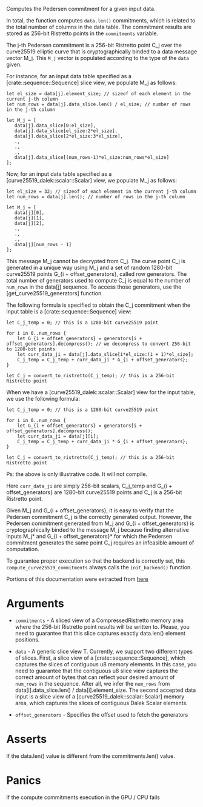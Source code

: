 Computes the Pedersen commitment for a given input data.

In total, the function computes `data.len()` commitments,
which is related to the total number of columns in the data table. The commitment
results are stored as 256-bit Ristretto points in the `commitments` variable.

The j-th Pedersen commitment is a 256-bit Ristretto point C_j over the
curve25519 elliptic curve that is cryptographically binded to a data message vector M_j. This `M_j` vector is populated according to the type of the `data` given.

For instance, for an input data table specified as a [crate::sequence::Sequence] slice view, we populate M_j as follows:

```text
let el_size = data[j].element_size; // sizeof of each element in the current j-th column
let num_rows = data[j].data_slice.len() / el_size; // number of rows in the j-th column

let M_j = [
   data[j].data_slice[0:el_size],
   data[j].data_slice[el_size:2*el_size],
   data[j].data_slice[2*el_size:3*el_size],
   .,
   .,
   .,
   data[j].data_slice[(num_rows-1)*el_size:num_rows*el_size]
];
```

Now, for an input data table specified as a [curve25519_dalek::scalar::Scalar] view, we populate M_j as follows:

```text
let el_size = 32; // sizeof of each element in the current j-th column
let num_rows = data[j].len(); // number of rows in the j-th column

let M_j = [
   data[j][0],
   data[j][1],
   data[j][2],
   .,
   .,
   .,
   data[j][num_rows - 1]
];
```

This message M_j cannot be decrypted from C_j. The curve point C_j is generated in a unique way using M_j and a
set of random 1280-bit curve25519 points G_{i + offset_generators}, called row generators. The total number of generators used to compute C_j is equal to the number of `num_rows` in the data\[j] sequence. To access those generators, use the \[get_curve25519_generators\] function.


The following formula
is specified to obtain the C_j commitment when the input table is a 
[crate::sequence::Sequence] view:

```text
let C_j_temp = 0; // this is a 1280-bit curve25519 point

for i in 0..num_rows {
    let G_{i + offset_generators} = generators[i + offset_generators].decompress(); // we decompress to convert 256-bit to 1280-bit points
    let curr_data_ji = data[j].data_slice[i*el_size:(i + 1)*el_size];
    C_j_temp = C_j_temp + curr_data_ji * G_{i + offset_generators};
}

let C_j = convert_to_ristretto(C_j_temp); // this is a 256-bit Ristretto point
```

When we have a [curve25519_dalek::scalar::Scalar] view for the input table, we use the following formula:

```text
let C_j_temp = 0; // this is a 1280-bit curve25519 point

for i in 0..num_rows {
    let G_{i + offset_generators} = generators[i + offset_generators].decompress();
    let curr_data_ji = data[j][i];
    C_j_temp = C_j_temp + curr_data_ji * G_{i + offset_generators};
}

let C_j = convert_to_ristretto(C_j_temp); // this is a 256-bit Ristretto point
```

Ps: the above is only illustrative code. It will not compile.

Here `curr_data_ji` are simply 256-bit scalars, C_j_temp and G_{i + offset_generators} are
1280-bit curve25519 points and C_j is a 256-bit Ristretto point.

Given M_j and G_{i + offset_generators}, it is easy to verify that the Pedersen
commitment C_j is the correctly generated output. However,
the Pedersen commitment generated from M_j and G_{i + offset_generators} is cryptographically
binded to the message M_j because finding alternative inputs M_j* and 
G_{i + offset_generators}* for which the Pedersen commitment generates the same point C_j
requires an infeasible amount of computation.

To guarantee proper execution so that the backend is correctly set,
this `compute_curve25519_commitments` always calls the `init_backend()` function.

Portions of this documentation were extracted from
[here](findora.org/faq/crypto/pedersen-commitment-with-elliptic-curves/)

# Arguments

* `commitments` - A sliced view of a CompressedRistretto memory area where the 
               256-bit Ristretto point results will be written to. Please,
               you need to guarantee that this slice captures exactly
               data.len() element positions.

* `data` - A generic slice view T. Currently, we support
        two different types of slices. First, a slice view of a [crate::sequence::Sequence], 
        which captures the slices of contiguous u8 memory elements.
        In this case, you need to guarantee that the contiguous u8 slice view
        captures the correct amount of bytes that can reflect
        your desired amount of `num_rows` in the sequence. After all,
        we infer the `num_rows` from data\[i].data_slice.len() / data\[i].element_size.
        The second accepted data input is a slice view of a [curve25519_dalek::scalar::Scalar] memory area,
        which captures the slices of contiguous Dalek Scalar elements.

* `offset_generators` - Specifies the offset used to fetch the generators

# Asserts

If the data.len() value is different from the commitments.len() value.

# Panics

If the compute commitments execution in the GPU / CPU fails
